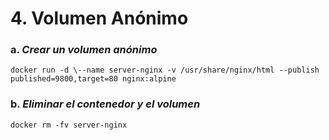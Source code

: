 
# 4.  **Volumen Anónimo**


### a.  *Crear un volumen anónimo*

``` batch
docker run -d \--name server-nginx -v /usr/share/nginx/html --publish published=9800,target=80 nginx:alpine
```

### b. *Eliminar el contenedor y el volumen*
```batch
docker rm -fv server-nginx
```